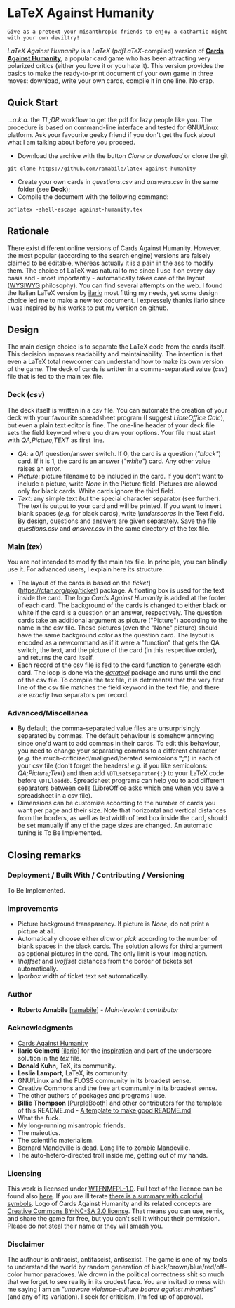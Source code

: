 # LaTeX Against Humanity

```
Give as a pretext your misanthropic friends to enjoy a cathartic night with your own deviltry!
```

*LaTeX Against Humanity* is a *LaTeX* (*pdfLaTeX*-compiled) version of [**Cards Against Humanity**](https://www.cardsagainsthumanity.com/), a popular card game who has been attracting very polarized critics (either you love it or you hate it). This version provides the basics to make the ready-to-print document of your own game in three moves: download, write your own cards, compile it in one line. No crap.

## Quick Start
...*a.k.a.* the *TL;DR* workflow to get the pdf for lazy people like you.
The procedure is based on command-line interface and tested for GNU/Linux platform. Ask your favourite geeky friend if you don't get the fuck about what I am talking about before you proceed.
* Download the archive with the button *Clone or download* or clone the git
```
git clone https://github.com/ramabile/latex-against-humanity
```
* Create your own cards in *questions.csv* and *answers.csv* in the same folder (see **Deck**);
* Compile the document with the following command:
```
pdflatex -shell-escape against-humanity.tex
```

## Rationale

There exist different online versions of Cards Against Humanity. However, the most popular (according to the search engine) versions are falsely claimed to be editable, whereas actually it is a pain in the ass to modify them. The choice of LaTeX was natural to me since I use it on every day basis and - most importantly - automatically takes care of the layout ([WYSIWYG](https://en.wikipedia.org/wiki/WYSIWYG#Related_acronyms) philosophy).
You can find several attempts on the web. I found the Italian LaTeX version by [ilario](https://github.com/ilario) most fitting my needs, yet some design choice led me to make a new tex document.
I expressely thanks ilario since I was inspired by his works to put my version on github.

## Design

The main design choice is to separate the LaTeX code from the cards itself. This decision improves readability and maintainability. The intention is that even a LaTeX total newcomer can understand how to make its own version of the game.
The deck of cards is written in a comma-separated value (*csv*) file that is fed to the main tex file.

### Deck (*csv*)
The deck itself is written in a *csv* file. You can automate the creation of your deck with your favourite spreadsheet program (I suggest *LibreOffice Calc*), but even a plain text editor is fine.
The one-line header of your deck file sets the field keyword where you draw your options. Your file must start with *QA,Picture,TEXT* as first line.
* *QA*: a 0/1 question/answer switch. If 0, the card is a question (*"black"*) card. If it is 1, the card is an answer (*"white"*) card. Any other value raises an error.
* *Picture*: picture filename to be included in the card. If you don't want to include a picture, write *None* in the Picture field. Pictures are allowed only for black cards. White cards ignore the third field.
* *Text*: any simple text *but* the special character separator (see further). The text is output to your card and will be printed. If you want to insert blank spaces (*e.g.* for black cards), write *\underscores* in the Text field.
By design, questions and answers are given separately. Save the file *questions.csv* and *answer.csv* in the same directory of the tex file.

### Main (*tex*)
You are not intended to modify the main tex file. In principle, you can blindly use it. For advanced users, I explain here its structure.
* The layout of the cards is based on the 
*ticket*](https://ctan.org/pkg/ticket) package. A floating box is used for the text inside the card. The logo *Cards Against Humanity* is added at the footer of each card. The background of the cards is changed to either black or white if the card is a question or an answer, respectively. The question cards take an additional argument as picture ("Picture") according to the name in the csv file. These pictures (even the "None" picture) should have the same background color as the question card.
The layout is encoded as a newcommand as if it were a "function" that gets the QA switch, the text, and the picture of the card (in this respective order), and returns the card itself.
* Each record of the csv file is fed to the card function to generate each card. The loop is done via the [*datatool*](https://ctan.org/pkg/datatool) package and runs until the end of the csv file. To compile the tex file, it is detrimental that the very first line of the csv file matches the field keyword in the text file, and there are *exactly* two separators per record.

### Advanced/Miscellanea
* By default, the comma-separated value files are unsurprisingly separated by commas. The default behaviour is somehow annoying since one'd want to add commas in their cards.
To edit this behaviour, you need to change your separating commas to a different character (_e.g._ the much-criticized/maligned/berated semicolons **";"**) in each of your csv file (don't forget the headers! *e.g.* if you like semicolons: *QA;Picture;Text*) and then add `\DTLsetseparator{;}` to your LaTeX code before `\DTLloaddb`. Spreadsheet programs can help you to add different separators between cells (LibreOffice asks which one when you save a spreadsheet in a csv file).
* Dimensions can be customize according to the number of cards you want per page and their size. Note that horizontal and vertical distances from the borders, as well as textwidth of text box inside the card, should be set manually if any of the page sizes are changed. An automatic tuning is To Be Implemented.

## Closing remarks

### Deployment / Built With / Contributing / Versioning
To Be Implemented.

### Improvements
* Picture background transparency. If picture is *None*, do not print a picture at all.
* Automatically choose either *draw* or *pick* according to the number of blank spaces in the black cards. The solution allows for third argument as optional pictures in the card. The only limit is your imagination.
* *\hoffset* and *\voffset* distances from the border of tickets set automatically.
* *\parbox* width of ticket text set automatically.

### Author
* **Roberto Amabile** \[[ramabile](https://github.com/ramabile/)\] - *Main-levolent contributor*

### Acknowledgments
* [Cards Against Humanity](https://www.cardsagainsthumanity.com/)
* **Ilario Gelmetti** \[[ilario](https://github.com/ilario)\] for the [inspiration](https://github.com/ilario/Cards-Against-Humanity-ITA) and part of the underscore solution in the *tex* file.
* **Donald Kuhn**, TeX, its community.
* **Leslie Lamport**, LaTeX, its community.
* GNU/Linux and the FLOSS community in its broadest sense.
* Creative Commons and the free art community in its broadest sense.
* The other authors of packages and programs I use.
* **Billie Thompson** \[[PurpleBooth](https://github.com/PurpleBooth)\] and other contributors for the template of this README.md - [A template to make good README.md](https://gist.github.com/PurpleBooth/109311bb0361f32d87a2#file-readme-template-md)
* What the fuck.
* My long-running misantropic friends.
* The maieutics.
* The scientific materialism.
* Bernard Mandeville is dead. Long life to zombie Mandeville.
* The auto-hetero-directed troll inside me, getting out of my hands.

### Licensing
This work is licensed under [WTFNMFPL-1.0](http://www.adversary.org/wp/2013/10/14/do-what-the-fuck-you-want-but-its-not-my-fault/). Full text of the licence can be found also [here](https://github.com/ramabile/latex-against-humanity/blob/master/LICENSE.txt). If you are illiterate [there is a summary with colorful symbols](https://tldrlegal.com/license/do-what-the-fuck-you-want-to-but-it%27s-not-my-fault-public-license-v1-(wtfnmfpl-1.0)).
Logo of Cards Against Humanity and its related concepts are [Creative Commons BY-NC-SA 2.0 license](https://creativecommons.org/licenses/by-nc-sa/2.0/). That means you can use, remix, and share the game for free, but you can't sell it without their permission. Please do not steal their name or they will smash you.

### Disclaimer
The authour is antiracist, antifascist, antisexist. The game is one of my tools to understand the world by random generation of black/brown/blue/red/off-color humor paradoxes. We drown in the political correctness shit so much that we forget to see reality in its crudest face.
You are invited to mess with me saying I am an *"unaware violence-culture bearer against minorities"* (and any of its variation). I seek for criticism, I'm fed up of approval.
